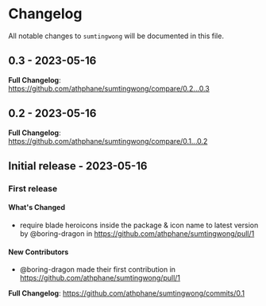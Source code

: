 # Changelog

All notable changes to `sumtingwong` will be documented in this file.

## 0.3 - 2023-05-16

**Full Changelog**: https://github.com/athphane/sumtingwong/compare/0.2...0.3

## 0.2 - 2023-05-16

**Full Changelog**: https://github.com/athphane/sumtingwong/compare/0.1...0.2

## Initial release - 2023-05-16

### First release

#### What's Changed

- require blade heroicons inside the package & icon name to latest version by @boring-dragon in https://github.com/athphane/sumtingwong/pull/1

#### New Contributors

- @boring-dragon made their first contribution in https://github.com/athphane/sumtingwong/pull/1

**Full Changelog**: https://github.com/athphane/sumtingwong/commits/0.1
